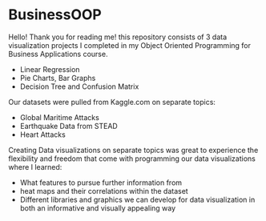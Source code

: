 # BusinessOOP

Hello!
Thank you for reading me! this repository consists of 3 data visualization projects 
I completed in my Object Oriented Programming for Business Applications course.
- Linear Regression
- Pie Charts, Bar Graphs
- Decision Tree and Confusion Matrix

Our datasets were pulled from Kaggle.com on separate topics:
- Global Maritime Attacks
- Earthquake Data from STEAD
- Heart Attacks

Creating Data visualizations on separate topics was great to experience the flexibility and freedom that come with programming
our data visualizations where I learned:
- What features to pursue further information from
- heat maps and their correlations within the dataset
- Different libraries and graphics we can develop for data visualization in both an informative and visually appealing way
